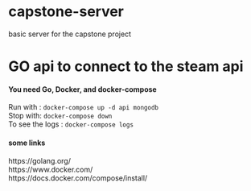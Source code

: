 # capstone-server
basic server for the capstone project

<h1> GO api to connect to the steam api </h1>

<h4> You need Go, Docker, and docker-compose </h4>
<p>
  Run with : <code>docker-compose up -d api mongodb</code> <br />
Stop with: <code>docker-compose down</code><br/>
To see the logs : <code>docker-compose logs</code> <br/>
</p>

<h4> some links </h4>
<p>
https://golang.org/ <br/>
https://www.docker.com/ <br/>
https://docs.docker.com/compose/install/ <br/>
  <p>
